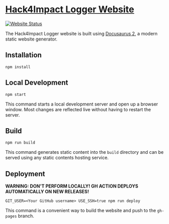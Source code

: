 # [Hack4Impact Logger Website](https://hack4impact.github.io/logger/)

[![Website Status](https://img.shields.io/website?url=https%3A%2F%2Fhack4impact.github.io%2Flogger%2F&style=flat-square&logo=github)](https://hack4impact.github.io/logger/)

The Hack4Impact Logger website is built using [Docusaurus 2](https://v2.docusaurus.io/), a modern static website generator.

## Installation

```shell
npm install
```

## Local Development

```shell
npm start
```

This command starts a local development server and open up a browser window. Most changes are reflected live without having to restart the server.

## Build

```shell
npm run build
```

This command generates static content into the `build` directory and can be served using any static contents hosting service.

## Deployment

**WARNING: DON'T PERFORM LOCALLY! GH ACTION DEPLOYS AUTOMATICALLY ON NEW RELEASES!**

```shell
GIT_USER=<Your GitHub username> USE_SSH=true npm run deploy
```

This command is a convenient way to build the website and push to the `gh-pages` branch.

